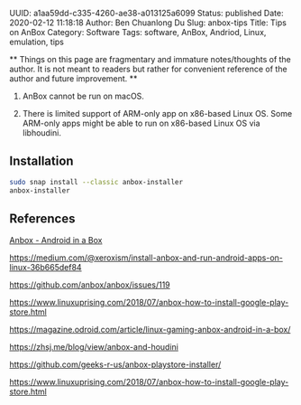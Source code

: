 UUID: a1aa59dd-c335-4260-ae38-a013125a6099
Status: published
Date: 2020-02-12 11:18:18
Author: Ben Chuanlong Du
Slug: anbox-tips
Title: Tips on AnBox
Category: Software
Tags: software, AnBox, Andriod, Linux, emulation, tips

**
Things on this page are
fragmentary and immature notes/thoughts of the author.
It is not meant to readers
but rather for convenient reference of the author and future improvement.
**


1. AnBox cannot be run on macOS.
    
2. There is limited support of ARM-only app on x86-based Linux OS.
    Some ARM-only apps might be able to run on x86-based Linux OS 
    via libhoudini.


## Installation

```bash
sudo snap install --classic anbox-installer 
anbox-installer 
```

## References

[Anbox - Android in a Box](http://anbox.io/)

https://medium.com/@xeroxism/install-anbox-and-run-android-apps-on-linux-36b665def84

https://github.com/anbox/anbox/issues/119

https://www.linuxuprising.com/2018/07/anbox-how-to-install-google-play-store.html

https://magazine.odroid.com/article/linux-gaming-anbox-android-in-a-box/

https://zhsj.me/blog/view/anbox-and-houdini

https://github.com/geeks-r-us/anbox-playstore-installer/

https://www.linuxuprising.com/2018/07/anbox-how-to-install-google-play-store.html
